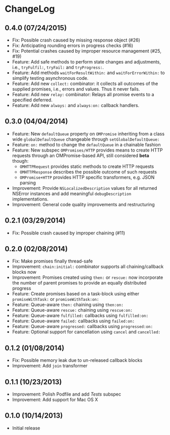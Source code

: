 # ChangeLog

## 0.4.0 (07/24/2015)

* Fix: Possible crash caused by missing response object (#26)
* Fix: Anticipating rounding errors in progress checks (#16)
* Fix: Potential crashes caused by improper resource management (#25, #19)
* Feature: Add safe methods to perform state changes and adjustments,
  i.e., `tryFulfil:`, `tryFail:` and `tryProgress:`.
* Feature: Add methods `waitForResultWithin:` and `waitForErrorWithin:` to
  simplify testing asynchronous code.
* Feature: Add new `collect:` combinator: it collects all outcomes of the
  supplied promises, i.e., errors and values. Thus it never fails.
* Feature: Add new `relay:` combinator: Relays all promise events to a
  specified deferred.
* Feature: Add new `always:` and `always:on:` callback handlers.

## 0.3.0 (04/04/2014)

* Feature: New `defaultQueue` property on `OMPromise` inheriting from a
  class wide `globalDefaultQueue` changeable through `setGlobalDefaultQueue:`
* Feature: `on:` method to change the `defaultQueue` in a chainable fashion
* Feature: New subspec `OMPromises/HTTP` provides means to create HTTP requests
  through an OMPromise-based API, still considered **beta** though:
  - `OMHTTPRequest` provides static methods to create HTTP requests
  - `OMHTTPResponse` describes the possible outcome of such requests
  - `OMPromise+HTTP` provides HTTP specific transformers, e.g. JSON parsing
* Improvement: Provide `NSLocalizedDescription` values for all returned NSError
  instances and add meaningful `debugDescription` implementations.
* Improvement: General code quality improvements and restructuring

## 0.2.1 (03/29/2014)

* Fix: Possible crash caused by improper chaining (#11)

## 0.2.0 (02/08/2014)

* Fix: Make promises finally thread-safe
* Improvement: `chain:initial:` combinator supports all chaining/callback
  blocks now
* Improvement: Promises created using `then:` or `rescue:` now incorporate
  the number of parent promises to provide an equally distributed progress
* Feature: Create promises based on a task-block using either
  `promiseWithTask:` or `promiseWithTask:on:`
* Feature: Queue-aware `then:` chaining using `then:on:`
* Feature: Queue-aware `rescue:` chaining using `rescue:on:`
* Feature: Queue-aware `fulfilled:` callbacks using `fulfilled:on:`
* Feature: Queue-aware `failed:` callbacks using `failed:on:`
* Feature: Queue-aware `progressed:` callbacks using `progressed:on:`
* Feature: Optional support for cancellation using `cancel` and `cancelled:`

## 0.1.2 (01/08/2014)

* Fix: Possible memory leak due to un-released callback blocks
* Improvement: Add `join` transformer

## 0.1.1 (10/23/2013)

* Improvement: Polish Podfile and add _Tests_ subspec
* Improvement: Add support for Mac OS X

## 0.1.0 (10/14/2013)

* Initial release

